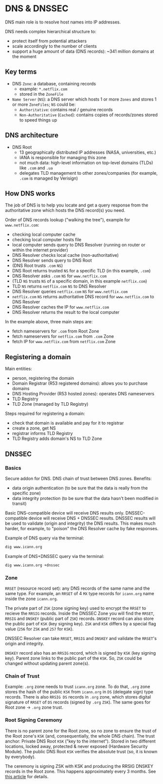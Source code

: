 # DNS & DNSSEC

DNS main role is to resolve host names into IP addresses.

DNS needs complex hierarchical structure to:
- protect itself from potential attackers
- scale accordingly to the number of clients
- support a huge amount of data (DNS records): ~341 million domains at the moment

## Key terms
- DNS `Zone`: a database, containing records
  - example: `*.netflix.com`
  - stored in the `ZoneFile`
- `Name Server` (`NS`): a DNS server which hosts 1 or more `Zones` and stores 1 or more `ZoneFiles`; `NS` could be:
  - `Authoritative`: contains real / genuine records
  - `Non-Authoritative` (`Cached`): contains copies of records/zones stored to speed things up

## DNS architecture
- DNS Root
  - 13 geographically distributed IP addresses (NASA, universities, etc.)
  - IANA is responsible for managing this zone
  - not much data: high-level information on top-level domains (TLDs) like `.com` and `.ua`
  - delegates TLD management to other zones/companies (for example, `.com` is managed by Verisign)

## How DNS works

The job of DNS is to help you locate and get a query response from the authoritative zone which hosts the DNS record(s) you need.

Order of DNS records lookup ("walking the tree"), example for `www.netflix.com`:
- checking local computer cache
- checking local computer hosts file
- local computer sends query to DNS Resolver (running on router or within the internet provider)
- DNS Resolver checks local cache (non-authoritative)
- DNS Resolver sends query to DNS Root
- (DNS Root trusts `.com` `NS`)
- DNS Root returns trusted `NS` for a specific TLD (in this example, `.com`)
- DNS Resolver asks `.com` `NS` for `www.netflix.com`
- (TLD `NS` trusts `NS` of a specific domain, in this example `netflix.com`)
- TLD `NS` returns `netflix.com` `NS` to DNS Resolver
- DNS Resolver queries `netflix.com` `NS` for `www.netflix.com`
- `netflix.com` `NS` returns authoritative DNS record for `www.netflix.com` to DNS Resolver
- DNS Resolver caches the IP for `www.netflix.com`
- DNS Resolver returns the result to the local computer

In the example above, three main steps are:
- fetch nameservers for `.com` from Root Zone
- fetch nameservers for `netflix.com` from `.com` Zone
- fetch IP for `www.netflix.com` from `netflix.com` Zone

## Registering a domain

Main entities:
- person, registering the domain
- Domain Registrar (R53 registered domains): allows you to purchase domains
- DNS Hosting Provider (R53 hosted zones): operates DNS nameservers
- TLD Registry
- TLD Zone (managed by TLD Registry)

Steps required for registering a domain:
- check that domain is available and pay for it to registrar
- create a zone, get NS
- registrar informs TLD Registry
- TLD Registry adds domain's NS to TLD Zone

## DNSSEC

### Basics

Secure addon for DNS. DNS chain of trust between DNS zones. Benefits:
- data origin authentication (to be sure that the data is really from the specific zone)
- data integrity protection (to be sure that the data hasn't been modified in transit)

Basic DNS-compatible device will receive DNS results only. DNSSEC-compatible device will receive DNS + DNSSEC results. DNSSEC results will be used to validate (origin and integrity) the DNS results. This makes much harder, for example, to "poison" the DNS Resolver cache by fake responses.

Example of DNS query via the terminal:
```sh
dig www.icann.org
```

Example of DNS+DNSSEC query via the terminal:
```sh
dig www.icann.org +dnssec
```

### Zone

`RRSET` (resource record set): any DNS records of the same name and the same type. For example, an `RRSET` of 4 `MX` type records for `icann.org` name inside the zone `icann.org`.

The private part of `ZSK` (zone signing key) used to encrypt the `RRSET` to recieve the `RRSIG` records. Inside the DNSSEC Zone you will find the `RRSET`, `RRSIG` and `DNSKEY` (public part of `ZSK`) records. `DNSKEY` record can also store the public part of `KSK` (key signing key). `ZSK` and `KSK` differs by a special flag value (`256` for `ZSK` and `257` for `KSK`).

DNSSEC Resolver can take `RRSET`, `RRSIG` and `DNSKEY` and validate the `RRSET`'s origin and integrity.

`DNSKEY` record also has an `RRSIG` record, which is signed by `KSK` (key signing key). Parent zone links to the public part of the `KSK`. So, `ZSK` could be changed without updating parent zone(s).

### Chain of Trust

Example: `.org` zone needs to trust `icann.org` zone. To do that, `.org` zone stores the hash of the public `KSK` from `icann.org` in `DS` (delegate sign) type records. There is also `RRSIG DS` records in `.org` zone, which stores digital signature of `RRSET` of `DS` records (signed by `.org` `ZSK`). The same goes for Root zone -> `.org` zone trust.

### Root Signing Ceremony

There is no parent zone for the Root zone, so no zone to ensure the trust of the Root zone's `KSK` (and, consequentially, the whole DNS chain). The trust anchor: Private DNS Root `KSK` ("key to the internet"). Stored in two different locations, locked away, protected & never exposed (Hardware Security Module). The public DNS Root `KSK` verifies the absolute trust (so, it is known by everybody).

The ceremony is signing ZSK with KSK and producing the RRSIG DNSKEY records in the Root zone. This happens approximately every 3 months. See [this article](https://www.cloudflare.com/dns/dnssec/root-signing-ceremony/) for details.
